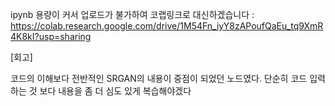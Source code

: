 ipynb 용량이 커서 업로드가 불가하여 코랩링크로 대신하겠습니다
: https://colab.research.google.com/drive/1M54Fn_iyY8zAPoufQaEu_tq9XmR4K8kI?usp=sharing

[회고]

코드의 이해보다 전반적인 SRGAN의 내용이 중점이 되었던 노드였다.
단순히 코드 입력하는 것 보다 내용을 좀 더 심도 있게 복습해야겠다
